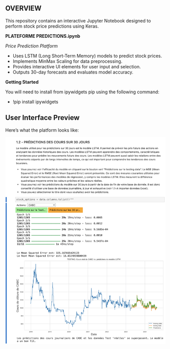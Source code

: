 ## OVERVIEW

This repository contains an interactive Jupyter Notebook designed to perform stock price predictions using Keras.             

**PLATEFORME PREDICTIONS.ipynb**   

*Price Prediction Platform*     

* Uses LSTM (Long Short-Term Memory) models to predict stock prices.
* Implements MinMax Scaling for data preprocessing.
* Provides interactive UI elements for user input and selection.
* Outputs 30-day forecasts and evaluates model accuracy.     

**Getting Started**

You will need to install from ipywidgets pip using the following command:         

* !pip install ipywidgets    

## User Interface Preview

Here’s what the platform looks like:

![UI Preview](ui_preview.png)
